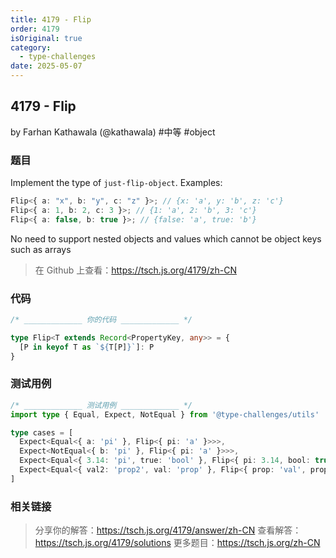 ```yaml
---
title: 4179 - Flip
order: 4179
isOriginal: true
category:
  - type-challenges
date: 2025-05-07
---
```


4179 - Flip
-------
by Farhan Kathawala (@kathawala) #中等 #object

### 题目

Implement the type of `just-flip-object`. Examples:

```typescript
Flip<{ a: "x", b: "y", c: "z" }>; // {x: 'a', y: 'b', z: 'c'}
Flip<{ a: 1, b: 2, c: 3 }>; // {1: 'a', 2: 'b', 3: 'c'}
Flip<{ a: false, b: true }>; // {false: 'a', true: 'b'}
```

No need to support nested objects and values which cannot be object keys such as arrays

> 在 Github 上查看：https://tsch.js.org/4179/zh-CN

### 代码

```ts
/* _____________ 你的代码 _____________ */

type Flip<T extends Record<PropertyKey, any>> = {
  [P in keyof T as `${T[P]}`]: P
}

```

### 测试用例

```ts
/* _____________ 测试用例 _____________ */
import type { Equal, Expect, NotEqual } from '@type-challenges/utils'

type cases = [
  Expect<Equal<{ a: 'pi' }, Flip<{ pi: 'a' }>>>,
  Expect<NotEqual<{ b: 'pi' }, Flip<{ pi: 'a' }>>>,
  Expect<Equal<{ 3.14: 'pi', true: 'bool' }, Flip<{ pi: 3.14, bool: true }>>>,
  Expect<Equal<{ val2: 'prop2', val: 'prop' }, Flip<{ prop: 'val', prop2: 'val2' }>>>,
]

```

### 相关链接

> 分享你的解答：https://tsch.js.org/4179/answer/zh-CN
> 查看解答：https://tsch.js.org/4179/solutions
> 更多题目：https://tsch.js.org/zh-CN
